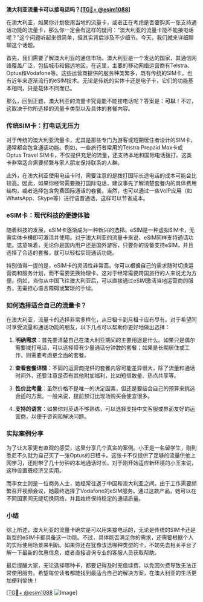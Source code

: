 **澳大利亚流量卡可以接电话吗？[[TG💪+ @esim1088](https://t.me/s/esim1088)]**

在澳大利亚，如果你计划使用当地的流量卡，或者正在考虑是否要购买一张支持通话功能的流量卡，那么你一定会有这样的疑问：“澳大利亚的流量卡能不能接电话呢？”这个问题听起来很简单，但其实背后涉及不少细节。今天，我们就来详细聊聊这个话题。

首先，我们需要了解澳大利亚的通信市场。澳大利亚是一个发达的国家，其通信网络覆盖广泛，包括城市和偏远地区。在这里，主要的移动网络运营商有Telstra、Optus和Vodafone等。这些运营商提供的服务种类繁多，既有传统的SIM卡，也有近年来逐渐流行的eSIM技术。无论是传统的实体卡还是电子卡，它们的功能基本相同，只是载体不同而已。

那么，回到正题，澳大利亚的流量卡究竟能不能接电话呢？答案是：**可以**！不过，这取决于你所选择的流量卡类型以及具体的套餐内容。

### 传统SIM卡：打电话无压力

对于传统的澳大利亚流量卡，尤其是那些专门为游客或短期居住者设计的SIM卡，通常都会包含通话功能。例如，一些旅行者常用的Telstra Prepaid Max卡或Optus Travel SIM卡，不仅提供充足的流量，还支持本地和国际电话拨打。这类卡非常适合需要频繁与家人朋友保持联系的人群。

此外，在澳大利亚使用电话卡时，需要注意的是拨打国际长途电话的成本可能会比较高。因此，如果你经常需要拨打国际电话，建议事先了解清楚套餐内的具体费用结构，或者选择包含免费国际通话的套餐。当然，也可以通过一些VoIP应用（如WhatsApp、Skype等）进行语音通话，这样可以节省成本。

### eSIM卡：现代科技的便捷体验

随着科技的发展，eSIM卡逐渐成为一种新兴的选择。eSIM是一种虚拟SIM卡，无需实体卡槽即可激活并使用。对于澳大利亚的流量卡来说，eSIM同样支持通话功能。这意味着，无论你是国内用户还是国外游客，只要你的设备支持eSIM，并且选择了合适的套餐，就可以轻松实现通话功能。

特别值得一提的是，eSIM卡的灵活性非常高。你可以根据自己的需求随时切换运营商和服务计划，而不需要更换物理卡。这对于经常需要跨国旅行的人来说尤为方便。例如，当你从中国飞往澳大利亚后，可以直接通过eSIM激活当地运营商的服务，无需担心语言障碍或繁琐的手续。

### 如何选择适合自己的流量卡？

在澳大利亚，流量卡的选择非常多样化，从日租卡到月租卡应有尽有。对于希望同时享受流量和通话功能的朋友，以下几点可以帮助你更好地做出选择：

1. **明确需求**：首先要清楚自己在澳大利亚期间的主要用途是什么。如果只是偶尔需要拨打电话，可以选择带有少量通话分钟数的套餐；如果是长期居住或工作，则需要考虑更全面的套餐。
   
2. **查看套餐详情**：不同的运营商提供的套餐内容可能差异很大，除了流量和通话时间外，还要注意是否有其他附加福利，比如短信数量、热点共享等。

3. **性价比考量**：虽然价格不是唯一的决定因素，但还是要结合自己的预算来挑选合适的方案。一般来说，提前预订比现场购买会便宜很多。

4. **支持的语言**：如果你对英语不够熟练，可以选择支持中文客服或界面友好的运营商，以便于咨询和解决问题。

### 实际案例分享

为了让大家更有直观的感受，这里分享几个真实的案例。小王是一名留学生，刚到悉尼不久就为自己买了一张Optus的日租卡。这张卡不仅提供了足够的流量供他上网学习，还附带了几十分钟的本地通话时长。对于刚开始适应新环境的小王来说，这种设置既经济又实用。

而李女士则是一位商务人士，她经常往返于中国和澳大利亚之间。由于工作需要频繁召开视频会议，她最终选择了Vodafone的eSIM服务。通过这款产品，她可以在不同国家间无缝切换网络，并且始终保持稳定的通话质量。

### 小结

综上所述，澳大利亚的流量卡确实是可以用来接电话的，无论是传统的SIM卡还是新型的eSIM卡都具备这一功能。不过，具体能否满足你的需求，还需要根据个人的实际使用场景来判断。如果你还在犹豫该选哪种类型的卡，不妨先去相关平台了解一下最新的优惠信息，或者直接咨询专业的客服人员获取帮助。

最后提醒大家，无论选择哪种卡，都要记得及时充值续费，以免因欠费导致无法正常使用服务。希望每位读者都能找到最适合自己的解决方案，在澳大利亚的生活更加便利愉快！

[[TG💪+ @esim1088](https://t.me/s/esim1088) ![Image](https://i.postimg.cc/4NQfJmqS/Snipaste-2025-05-13-00-14-12.png)]